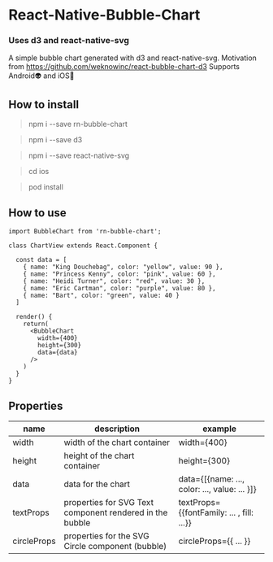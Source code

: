 # React-Native-Bubble-Chart
### Uses d3 and react-native-svg

A simple bubble chart generated with d3 and react-native-svg. Motivation from https://github.com/weknowinc/react-bubble-chart-d3
Supports Android:alien: and iOS:iphone:


## How to install
> npm i --save rn-bubble-chart

> npm i --save d3

> npm i --save react-native-svg

> cd ios

> pod install


## How to use
```
import BubbleChart from 'rn-bubble-chart';

class ChartView extends React.Component {

  const data = [
    { name: "King Douchebag", color: "yellow", value: 90 },
    { name: "Princess Kenny", color: "pink", value: 60 },
    { name: "Heidi Turner", color: "red", value: 30 },
    { name: "Eric Cartman", color: "purple", value: 80 },
    { name: "Bart", color: "green", value: 40 }
  ]
  
  render() {
    return(
      <BubbleChart
        width={400}
        height={300}
        data={data}
      />
    )
  }
}
```

## Properties
| name  | description | example
| ------------- | ------------- | ------------- |
| width  | width of the chart container  | width={400}  |
| height  | height of the chart container  | height={300}  |
| data | data for the chart | data={[{name: ..., color: ..., value: ... }]} |
| textProps | properties for SVG Text component rendered in the bubble | textProps={{fontFamily: ... , fill: ...}} |
| circleProps | properties for the SVG Circle component (bubble) | circleProps={{ ... }} |
